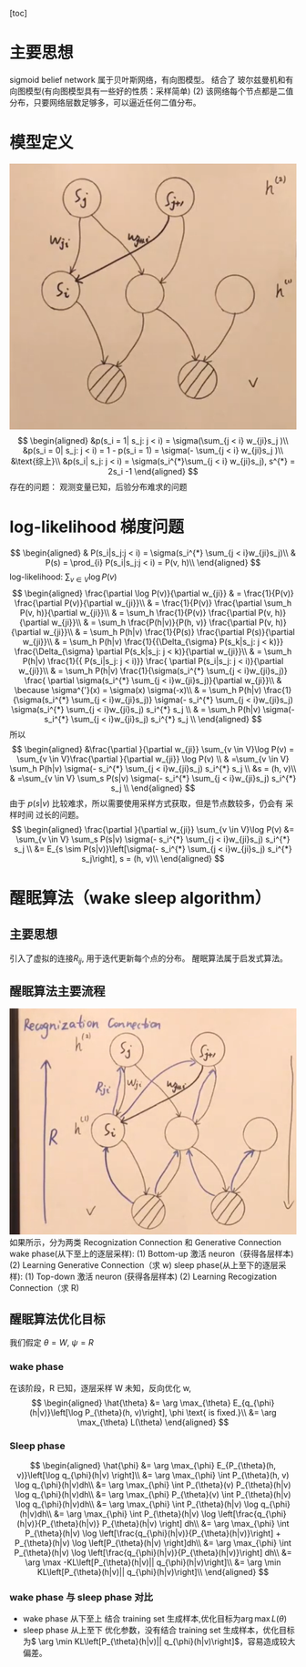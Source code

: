 [toc]
# 主要思想
sigmoid belief network 属于贝叶斯网络，有向图模型。
结合了 玻尔兹曼机和有向图模型(有向图模型具有一些好的性质：采样简单)
(2) 该网络每个节点都是二值分布，只要网络层数足够多，可以逼近任何二值分布。
# 模型定义
![xx](./markdown_figure/15_sigmoid_belief_network.png)
$$
\begin{aligned}
&p(s_i = 1| s_j: j < i) = \sigma(\sum_{j < i} w_{ji}s_j )\\
&p(s_i = 0| s_j: j < i) = 1 - p(s_i = 1)  = \sigma(- \sum_{j < i} w_{ji}s_j )\\
&\text{综上}\\
&p(s_i| s_j: j < i) = \sigma(s_i^{*}\sum_{j < i} w_{ji}s_j), s^{*} = 2s_i -1
\end{aligned}
$$
存在的问题：
观测变量已知，后验分布难求的问题
# log-likelihood 梯度问题
$$
\begin{aligned}
& P(s_i|s_j:j < i) = \sigma(s_i^{*} \sum_{j < i}w_{ji}s_j)\\
& P(s) = \prod_{i} P(s_i|s_j:j < i) = P(v, h)\\
\end{aligned}
$$
log-likelihood: $\sum_{v \in V} \log P(v)$
$$
\begin{aligned}
\frac{\partial \log P(v)}{\partial w_{ji}} & = \frac{1}{P(v)} \frac{\partial P(v)}{\partial w_{ji}}\\
 & = \frac{1}{P(v)} \frac{\partial \sum_h P(v, h)}{\partial w_{ji}}\\
 & = \sum_h \frac{1}{P(v)} \frac{\partial  P(v, h)}{\partial w_{ji}}\\
 & = \sum_h \frac{P(h|v)}{P(h, v)} \frac{\partial  P(v, h)}{\partial w_{ji}}\\
 & = \sum_h P(h|v) \frac{1}{P(s)} \frac{\partial  P(s)}{\partial w_{ji}}\\
 & = \sum_h P(h|v) \frac{1}{{\Delta_{\sigma} P(s_k|s_j: j < k)}} \frac{\Delta_{\sigma} \partial P(s_k|s_j: j < k)}{\partial w_{ji}}\\
 & = \sum_h P(h|v) \frac{1}{{ P(s_i|s_j: j < i)}} \frac{ \partial P(s_i|s_j: j < i)}{\partial w_{ji}}\\
 & = \sum_h P(h|v) \frac{1}{\sigma(s_i^{*} \sum_{j < i}w_{ji}s_j)} \frac{ \partial \sigma(s_i^{*} \sum_{j < i}w_{ji}s_j)}{\partial w_{ji}}\\
 & \because \sigma^{'}(x) = \sigma(x) \sigma(-x)\\
 & = \sum_h P(h|v) \frac{1}{\sigma(s_i^{*} \sum_{j < i}w_{ji}s_j)} \sigma(- s_i^{*} \sum_{j < i}w_{ji}s_j) \sigma(s_i^{*} \sum_{j < i}w_{ji}s_j) s_i^{*} s_j \\
 & = \sum_h P(h|v)  \sigma(- s_i^{*} \sum_{j < i}w_{ji}s_j)  s_i^{*} s_j \\
\end{aligned}
$$
所以
$$
\begin{aligned}
&\frac{\partial }{\partial w_{ji}} \sum_{v \in V}\log P(v) = \sum_{v \in V}\frac{\partial }{\partial w_{ji}} \log P(v)  \\
& =\sum_{v \in V} \sum_h P(h|v)  \sigma(- s_i^{*} \sum_{j < i}w_{ji}s_j)  s_i^{*} s_j \\
&s = (h, v)\\
& =\sum_{v \in V} \sum_s P(s|v)  \sigma(- s_i^{*} \sum_{j < i}w_{ji}s_j)  s_i^{*} s_j \\
\end{aligned}
$$
由于 $p(s|v)$ 比较难求，所以需要使用采样方式获取，但是节点数较多，仍会有 采样时间 过长的问题。
$$
\begin{aligned}
\frac{\partial }{\partial w_{ji}} \sum_{v \in V}\log P(v) &= \sum_{v \in V} \sum_s P(s|v)  \sigma(- s_i^{*} \sum_{j < i}w_{ji}s_j)  s_i^{*} s_j \\
&= E_{s \sim P(s|v)}\left[\sigma(- s_i^{*} \sum_{j < i}w_{ji}s_j)  s_i^{*} s_j\right], s = (h, v)\\
\end{aligned}
$$
# 醒眠算法（wake sleep algorithm）
## 主要思想
引入了虚拟的连接$R_{ij}$, 用于迭代更新每个点的分布。
醒眠算法属于启发式算法。
## 醒眠算法主要流程
![xx](./markdown_figure/16_wake_sleep.png)
如果所示，分为两类 Recognization Connection 和 Generative Connection
wake phase(从下至上的逐层采样):
(1) Bottom-up 激活 neuron（获得各层样本)
(2) Learning Generative Connection（求 w)
sleep phase(从上至下的逐层采样):
(1) Top-down 激活 neuron (获得各层样本)
(2) Learning Recogization Connection（求 R)
## 醒眠算法优化目标
我们假定 $\theta = W$, $\psi = R$
### wake phase 
在该阶段，R 已知，逐层采样 W 未知，反向优化 w,
$$
\begin{aligned}
\hat{\theta} &= \arg \max_{\theta} E_{q_{\phi}(h|v)}\left[\log P_{\theta}(h, v)\right], \phi \text{ is fixed.}\\
&= \arg \max_{\theta} L(\theta)
\end{aligned}
$$
### Sleep phase
$$
\begin{aligned}
\hat{\phi} &= \arg \max_{\phi} E_{P_{\theta}(h, v)}\left[\log q_{\phi}(h|v) \right]\\
&= \arg \max_{\phi} \int P_{\theta}(h, v) \log q_{\phi}(h|v)dh\\
&= \arg \max_{\phi} \int P_{\theta}(v) P_{\theta}(h|v) \log q_{\phi}(h|v)dh\\
&= \arg \max_{\phi} P_{\theta}(v) \int  P_{\theta}(h|v) \log q_{\phi}(h|v)dh\\
&= \arg \max_{\phi} \int  P_{\theta}(h|v) \log q_{\phi}(h|v)dh\\
&= \arg \max_{\phi} \int  P_{\theta}(h|v) \log \left[\frac{q_{\phi}(h|v)}{P_{\theta}(h|v)} P_{\theta}(h|v) \right] dh\\
&= \arg \max_{\phi} \int  P_{\theta}(h|v) \log \left[\frac{q_{\phi}(h|v)}{P_{\theta}(h|v)}\right] + P_{\theta}(h|v) \log \left[P_{\theta}(h|v) \right]dh\\
&= \arg \max_{\phi} \int  P_{\theta}(h|v) \log \left[\frac{q_{\phi}(h|v)}{P_{\theta}(h|v)}\right] dh\\
&= \arg \max -KL\left[P_{\theta}(h|v)|| q_{\phi}(h|v)\right]\\
&= \arg \min KL\left[P_{\theta}(h|v)|| q_{\phi}(h|v)\right]\\
\end{aligned}
$$
### wake phase 与 sleep phase 对比
-  wake phase 从下至上 结合 training set 生成样本,优化目标为$\arg \max L(\theta)$
-  sleep phase 从上至下 优化参数，没有结合 training set 生成样本，优化目标为$ 
\arg \min KL\left[P_{\theta}(h|v)|| q_{\phi}(h|v)\right]$，容易造成较大偏差。